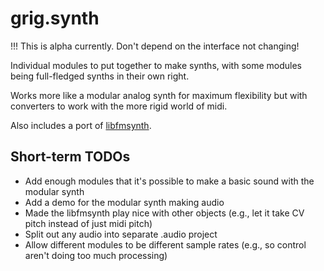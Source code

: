# grig.synth

!!! This is alpha currently. Don't depend on the interface not changing!

Individual modules to put together to make synths, with some modules being full-fledged synths in their own right.

Works more like a modular analog synth for maximum flexibility but with converters to work with the more rigid world of midi.

Also includes a port of [libfmsynth](https://github.com/Themaister/libfmsynth/blob/master/src/fmsynth.c).

## Short-term TODOs

* Add enough modules that it's possible to make a basic sound with the modular synth
* Add a demo for the modular synth making audio
* Made the libfmsynth play nice with other objects (e.g., let it take CV pitch instead of just midi pitch)
* Split out any audio into separate .audio project
* Allow different modules to be different sample rates (e.g., so control aren't doing too much processing)